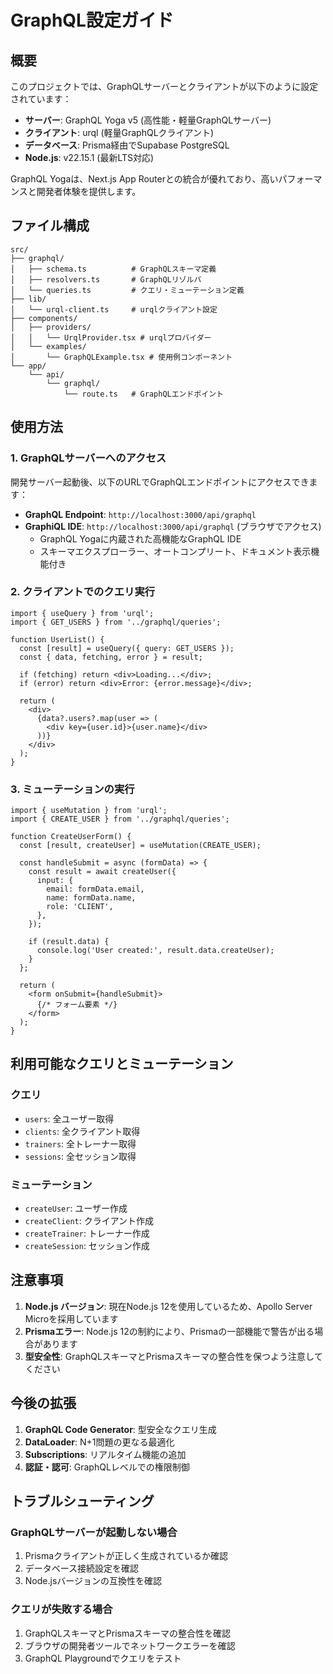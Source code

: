 # GraphQL設定ガイド

## 概要

このプロジェクトでは、GraphQLサーバーとクライアントが以下のように設定されています：

- **サーバー**: GraphQL Yoga v5 (高性能・軽量GraphQLサーバー)
- **クライアント**: urql (軽量GraphQLクライアント)
- **データベース**: Prisma経由でSupabase PostgreSQL
- **Node.js**: v22.15.1 (最新LTS対応)

GraphQL Yogaは、Next.js App Routerとの統合が優れており、高いパフォーマンスと開発者体験を提供します。

## ファイル構成

```
src/
├── graphql/
│   ├── schema.ts          # GraphQLスキーマ定義
│   ├── resolvers.ts       # GraphQLリゾルバ
│   └── queries.ts         # クエリ・ミューテーション定義
├── lib/
│   └── urql-client.ts     # urqlクライアント設定
├── components/
│   ├── providers/
│   │   └── UrqlProvider.tsx # urqlプロバイダー
│   └── examples/
│       └── GraphQLExample.tsx # 使用例コンポーネント
└── app/
    └── api/
        └── graphql/
            └── route.ts   # GraphQLエンドポイント
```

## 使用方法

### 1. GraphQLサーバーへのアクセス

開発サーバー起動後、以下のURLでGraphQLエンドポイントにアクセスできます：

- **GraphQL Endpoint**: `http://localhost:3000/api/graphql`
- **GraphiQL IDE**: `http://localhost:3000/api/graphql` (ブラウザでアクセス)
  - GraphQL Yogaに内蔵された高機能なGraphQL IDE
  - スキーマエクスプローラー、オートコンプリート、ドキュメント表示機能付き

### 2. クライアントでのクエリ実行

```tsx
import { useQuery } from 'urql';
import { GET_USERS } from '../graphql/queries';

function UserList() {
  const [result] = useQuery({ query: GET_USERS });
  const { data, fetching, error } = result;

  if (fetching) return <div>Loading...</div>;
  if (error) return <div>Error: {error.message}</div>;

  return (
    <div>
      {data?.users?.map(user => (
        <div key={user.id}>{user.name}</div>
      ))}
    </div>
  );
}
```

### 3. ミューテーションの実行

```tsx
import { useMutation } from 'urql';
import { CREATE_USER } from '../graphql/queries';

function CreateUserForm() {
  const [result, createUser] = useMutation(CREATE_USER);

  const handleSubmit = async (formData) => {
    const result = await createUser({
      input: {
        email: formData.email,
        name: formData.name,
        role: 'CLIENT',
      },
    });

    if (result.data) {
      console.log('User created:', result.data.createUser);
    }
  };

  return (
    <form onSubmit={handleSubmit}>
      {/* フォーム要素 */}
    </form>
  );
}
```

## 利用可能なクエリとミューテーション

### クエリ
- `users`: 全ユーザー取得
- `clients`: 全クライアント取得
- `trainers`: 全トレーナー取得
- `sessions`: 全セッション取得

### ミューテーション
- `createUser`: ユーザー作成
- `createClient`: クライアント作成
- `createTrainer`: トレーナー作成
- `createSession`: セッション作成

## 注意事項

1. **Node.js バージョン**: 現在Node.js 12を使用しているため、Apollo Server Microを採用しています
2. **Prismaエラー**: Node.js 12の制約により、Prismaの一部機能で警告が出る場合があります
3. **型安全性**: GraphQLスキーマとPrismaスキーマの整合性を保つよう注意してください

## 今後の拡張

1. **GraphQL Code Generator**: 型安全なクエリ生成
2. **DataLoader**: N+1問題の更なる最適化
3. **Subscriptions**: リアルタイム機能の追加
4. **認証・認可**: GraphQLレベルでの権限制御

## トラブルシューティング

### GraphQLサーバーが起動しない場合
1. Prismaクライアントが正しく生成されているか確認
2. データベース接続設定を確認
3. Node.jsバージョンの互換性を確認

### クエリが失敗する場合
1. GraphQLスキーマとPrismaスキーマの整合性を確認
2. ブラウザの開発者ツールでネットワークエラーを確認
3. GraphQL Playgroundでクエリをテスト
